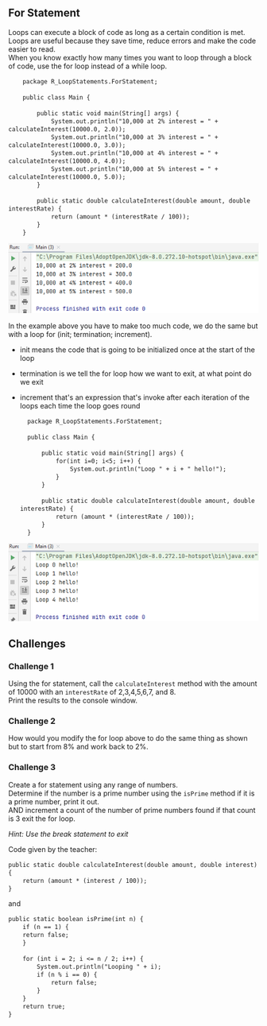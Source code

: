 ## For Statement

Loops can execute a block of code as long as a certain condition is met.<br/>
Loops are useful because they save time, reduce errors and make the code easier to read. <br/>
When you know exactly how many times you want to loop through a block of code, use the for loop instead of a while loop.

        package R_LoopStatements.ForStatement;
        
        public class Main {
        
            public static void main(String[] args) {
                System.out.println("10,000 at 2% interest = " + calculateInterest(10000.0, 2.0));
                System.out.println("10,000 at 3% interest = " + calculateInterest(10000.0, 3.0));
                System.out.println("10,000 at 4% interest = " + calculateInterest(10000.0, 4.0));
                System.out.println("10,000 at 5% interest = " + calculateInterest(10000.0, 5.0));
            }
        
            public static double calculateInterest(double amount, double interestRate) {
                return (amount * (interestRate / 100));
            }
        }

![img.png](img.png)

In the example above you have to make too much code, we do the same but with a loop for (init; termination; increment). 
- init means the code that is going to be initialized once at the start of the loop
- termination is we tell the for loop how we want to exit, at what point do we exit
- increment that's an expression that's invoke after each iteration of the loops each time the loop goes round
  

        package R_LoopStatements.ForStatement;
        
        public class Main {
        
            public static void main(String[] args) {
                for(int i=0; i<5; i++) {
                    System.out.println("Loop " + i + " hello!");
                }
            }
        
            public static double calculateInterest(double amount, double interestRate) {
                return (amount * (interestRate / 100));
            }
        }

![img_1.png](img_1.png)

## Challenges

### Challenge 1

Using the for statement, call the `calculateInterest` method with the amount of 10000 with an `interestRate` of 2,3,4,5,6,7, and 8. <br/>
Print the results to the console window.

### Challenge 2

How would you modify the for loop above to do the same thing as shown but to start from 8% and work back to 2%.

### Challenge 3

Create a for statement using any range of numbers.<br/>
Determine if the number is a prime number using the `isPrime` method if it is a prime number, print it out.<br/>
AND increment a count of the number of prime numbers found if that count is 3 exit the for loop.<br/>

<i>Hint: Use the break statement to exit</i>

Code given by the teacher:

    public static double calculateInterest(double amount, double interest) {
        return (amount * (interest / 100));
    }

and

    public static boolean isPrime(int n) {
        if (n == 1) {
        return false;
        }

        for (int i = 2; i <= n / 2; i++) {
            System.out.println("Looping " + i);
            if (n % i == 0) {
                return false;
            }
        }
        return true;
    }